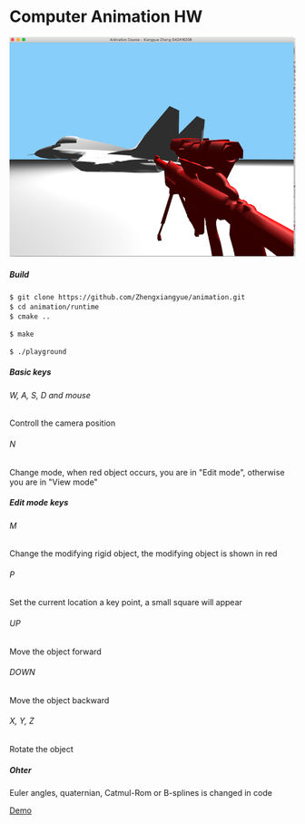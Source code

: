 # Computer Animation HW

![readme](./static/readme.png)

##### Build

```bash
$ git clone https://github.com/Zhengxiangyue/animation.git
$ cd animation/runtime
$ cmake ..
```

```bash
$ make
```

```bash
$ ./playground
```

##### Basic keys

###### W, A, S, D and mouse

Controll the camera position

###### N

Change mode, when red object occurs, you are in "Edit mode", otherwise you are in "View mode"

##### Edit mode keys

###### M

 Change the modifying rigid object, the modifying object is shown in red

###### P

Set the current location a key point, a small square will appear

###### UP

Move the object forward

###### DOWN

Move the object backward

###### X, Y, Z 

Rotate the object 

##### Ohter

Euler angles, quaternian, Catmul-Rom or B-splines is changed in code

[Demo](https://zhengxiangyue.github.io/animation/) 